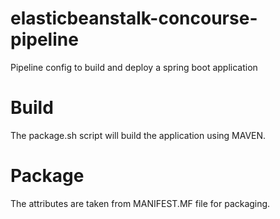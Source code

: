 # elasticbeanstalk-concourse-pipeline
Pipeline config to build and deploy a spring boot application

# Build
The package.sh script will build the application using MAVEN.

# Package
The attributes are taken from MANIFEST.MF file for packaging.

